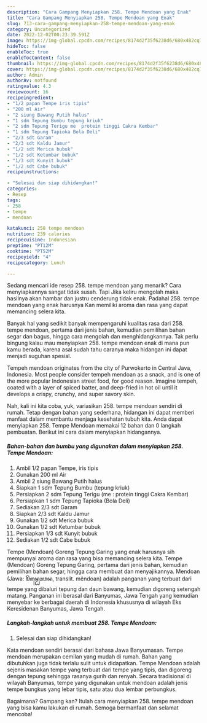 ```yaml
---
description: "Cara Gampang Menyiapkan 258. Tempe Mendoan yang Enak"
title: "Cara Gampang Menyiapkan 258. Tempe Mendoan yang Enak"
slug: 713-cara-gampang-menyiapkan-258-tempe-mendoan-yang-enak
category: Uncategorized
date: 2022-12-02T00:23:39.591Z
image: https://img-global.cpcdn.com/recipes/8174d2f35f6238d6/680x482cq70/258-tempe-mendoan-foto-resep-utama.jpg
hideToc: false
enableToc: true
enableTocContent: false
thumbnail: https://img-global.cpcdn.com/recipes/8174d2f35f6238d6/680x482cq70/258-tempe-mendoan-foto-resep-utama.jpg
cover: https://img-global.cpcdn.com/recipes/8174d2f35f6238d6/680x482cq70/258-tempe-mendoan-foto-resep-utama.jpg
author: Admin
authorAv: notfound
ratingvalue: 4.3
reviewcount: 16
recipeingredient:
- "1/2 papan Tempe iris tipis"
- "200 ml Air"
- "2 siung Bawang Putih halus"
- "1 sdm Tepung Bumbu tepung kriuk"
- "2 sdm Tepung Terigu me  protein tinggi Cakra Kembar"
- "1 sdm Tepung Tapioka Bola Deli"
- "2/3 sdt Garam"
- "2/3 sdt Kaldu Jamur"
- "1/2 sdt Merica bubuk"
- "1/2 sdt Ketumbar bubuk"
- "1/3 sdt Kunyit bubuk"
- "1/2 sdt Cabe bubuk"
recipeinstructions:

- "Selesai dan siap dihidangkan!"
categories:
- Resep
tags:
- 258
- tempe
- mendoan

katakunci: 258 tempe mendoan 
nutrition: 239 calories
recipecuisine: Indonesian
preptime: "PT12M"
cooktime: "PT52M"
recipeyield: "4"
recipecategory: Lunch

---
```



Sedang mencari ide resep 258. tempe mendoan yang menarik? Cara menyiapkannya sangat tidak susah. Tapi Jika keliru mengolah maka hasilnya akan hambar dan justru cenderung tidak enak. Padahal 258. tempe mendoan yang enak harusnya Kan memiliki aroma dan rasa yang dapat memancing selera kita.


Banyak hal yang sedikit banyak mempengaruhi kualitas rasa dari 258. tempe mendoan, pertama dari jenis bahan, kemudian pemilihan bahan segar dan bagus, hingga cara mengolah dan menghidangkannya. Tak perlu bingung kalau mau menyiapkan 258. tempe mendoan enak di mana pun kamu berada, karena asal sudah tahu caranya maka hidangan ini dapat menjadi suguhan spesial.

Tempeh mendoan originates from the city of Purwokerto in Central Java, Indonesia. Most people consider tempeh mendoan as a snack, and is one of the more popular Indonesian street food, for good reason. Imagine tempeh, coated with a layer of spiced batter, and deep-fried in hot oil until it develops a crispy, crunchy, and super savory skin.


Nah, kali ini kita coba, yuk, variasikan 258. tempe mendoan sendiri di rumah. Tetap dengan bahan yang sederhana, hidangan ini dapat memberi manfaat dalam membantu menjaga kesehatan tubuh kita. Anda dapat menyiapkan 258. Tempe Mendoan memakai 12 bahan dan 0 langkah pembuatan. Berikut ini cara dalam menyiapkan hidangannya.

<!--inarticleads1-->

##### Bahan-bahan dan bumbu yang digunakan dalam menyiapkan 258. Tempe Mendoan:

1. Ambil 1/2 papan Tempe, iris tipis
1. Gunakan 200 ml Air
1. Ambil 2 siung Bawang Putih halus
1. Siapkan 1 sdm Tepung Bumbu (tepung kriuk)
1. Persiapkan 2 sdm Tepung Terigu (me : protein tinggi Cakra Kembar)
1. Persiapkan 1 sdm Tepung Tapioka (Bola Deli)
1. Sediakan 2/3 sdt Garam
1. Siapkan 2/3 sdt Kaldu Jamur
1. Gunakan 1/2 sdt Merica bubuk
1. Gunakan 1/2 sdt Ketumbar bubuk
1. Persiapkan 1/3 sdt Kunyit bubuk
1. Sediakan 1/2 sdt Cabe bubuk


Tempe (Mendoan) Goreng Tepung Garing yang enak harusnya sih mempunyai aroma dan rasa yang bisa memancing selera kita. Tempe (Mendoan) Goreng Tepung Garing, pertama dari jenis bahan, kemudian pemilihan bahan segar, hingga cara membuat dan menyajikannya. Mendoan (Jawa: ꦩꦼꦤ꧀ꦝꦺꦴꦮꦤ, translit. mêndoan) adalah panganan yang terbuat dari tempe yang dibaluri tepung dan daun bawang, kemudian digoreng setengah matang. Panganan ini berasal dari Banyumas, Jawa Tengah yang kemudian menyebar ke berbagai daerah di Indonesia khususnya di wilayah Eks Keresidenan Banyumas, Jawa Tengah. 

<!--inarticleads2-->

##### Langkah-langkah untuk membuat 258. Tempe Mendoan:


1. Selesai dan siap dihidangkan!

Kata mendoan sendiri berasal dari bahasa Jawa Banyumasan. Tempe mendoan merupakan cemilan yang mudah di rumah. Bahan yang dibutuhkan juga tidak terlalu sulit untuk didapatkan. Tempe Mendoan adalah sejenis masakan tempe yang terbuat dari tempe yang tipis, dan digoreng dengan tepung sehingga rasanya gurih dan renyah. Secara tradisional di wilayah Banyumas, tempe yang digunakan untuk mendoan adalah jenis tempe bungkus yang lebar tipis, satu atau dua lembar perbungkus. 

Bagaimana? Gampang kan? Itulah cara menyiapkan 258. tempe mendoan yang bisa kamu lakukan di rumah. Semoga bermanfaat dan selamat mencoba!
